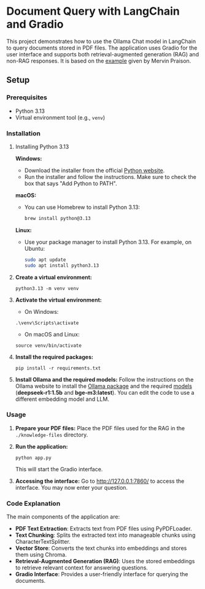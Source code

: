 # Document Query with LangChain and Gradio

This project demonstrates how to use the Ollama Chat model in LangChain to query documents stored in PDF files. The application uses Gradio for the user interface and supports both retrieval-augmented generation (RAG) and non-RAG responses. It is based on the [example](https://mer.vin/2024/02/ollama-embedding/) given by Mervin Praison.

## Setup

### Prerequisites

- Python 3.13
- Virtual environment tool (e.g., `venv`)

### Installation

1. Installing Python 3.13

   **Windows:**
   - Download the installer from the official [Python website](https://www.python.org/downloads/).
   - Run the installer and follow the instructions. Make sure to check the box that says "Add Python to PATH".

    **macOS:**
   - You can use Homebrew to install Python 3.13:
     ```sh
     brew install python@3.13
     ```

    **Linux:**
   - Use your package manager to install Python 3.13. For example, on Ubuntu:
     ```sh
     sudo apt update
     sudo apt install python3.13
     ```

2. **Create a virtual environment:**

   ```
   python3.13 -m venv venv
   ```
3. **Activate the virtual environment:**
   - On Windows:
   ```
   .\venv\Scripts\activate
   ```
   - On macOS and Linux:
   ```
   source venv/bin/activate
   ```
4. **Install the required packages:**

   ```
   pip install -r requirements.txt
   ```
5. **Install Ollama and the required models:** Follow the instructions on the Ollama website to install the [Ollama package](https://ollama.com/download) and the required [models](https://ollama.com/search) (**deepseek-r1:1.5b** and **bge-m3:latest**). You can edit the code to use a different embedding model and LLM.

### Usage

1. **Prepare your PDF files:**
Place the PDF files used for the RAG in the `./knowledge-files` directory.

2. **Run the application:**
   ```
   python app.py
   ```
   This will start the Gradio interface.

3. **Accessing the interface:**
   Go to http://127.0.0.1:7860/ to access the interface. You may now enter your question.

### Code Explanation
The main components of the application are:

- **PDF Text Extraction**: Extracts text from PDF files using PyPDFLoader.
- **Text Chunking**: Splits the extracted text into manageable chunks using CharacterTextSplitter.
- **Vector Store**: Converts the text chunks into embeddings and stores them using Chroma.
- **Retrieval-Augmented Generation (RAG)**: Uses the stored embeddings to retrieve relevant context for answering questions.
- **Gradio Interface**: Provides a user-friendly interface for querying the documents.